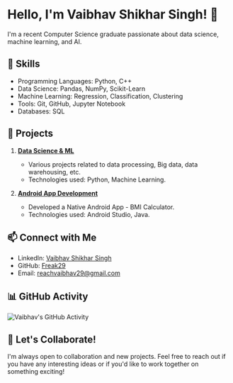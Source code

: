 # Hello, I'm Vaibhav Shikhar Singh! 👋

I'm a recent Computer Science graduate passionate about data science, machine learning, and AI.

## 🚀 Skills

- Programming Languages: Python, C++
- Data Science: Pandas, NumPy, Scikit-Learn
- Machine Learning: Regression, Classification, Clustering
- Tools: Git, GitHub, Jupyter Notebook
- Databases: SQL
  
## 🌱 Projects

1. **[Data Science & ML](https://github.com/Freak29?tab=projects)**
   - Various projects related to data processing, Big data, data warehousing, etc.
   - Technologies used: Python, Machine Learning.

2. **[Android App Development](https://github.com/Freak29/Native-Android-App-Bmi-calculator)**
   - Developed a Native Android App - BMI Calculator.
   - Technologies used: Android Studio, Java.

## 📫 Connect with Me

- LinkedIn: [Vaibhav Shikhar Singh](https://www.linkedin.com/in/vaibhav-shikhar-singh-00430718b/)
- GitHub: [Freak29](https://github.com/Freak29)
- Email: reachvaibhav29@gmail.com

## 📊 GitHub Activity

![Vaibhav's GitHub Activity](https://img.shields.io/github/commit-activity/m/Freak29/Freak29?style=flat-square)

## 🎉 Let's Collaborate!

I'm always open to collaboration and new projects. Feel free to reach out if you have any interesting ideas or if you'd like to work together on something exciting!


